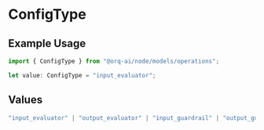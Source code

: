 # ConfigType

## Example Usage

```typescript
import { ConfigType } from "@orq-ai/node/models/operations";

let value: ConfigType = "input_evaluator";
```

## Values

```typescript
"input_evaluator" | "output_evaluator" | "input_guardrail" | "output_guardrail"
```